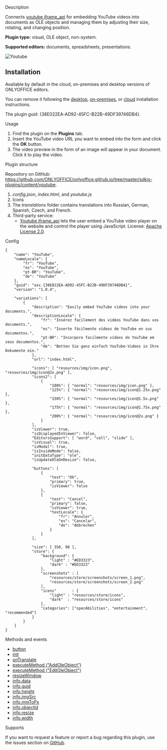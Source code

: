 Description

Connects [youtube iframe\_api](https://developers.google.com/youtube/iframe_api_reference) for embedding YouTube videos into documents as OLE objects and managing them by adjusting their size, rotating, and changing position.

**Plugin type:** visual, OLE object, non-system.

**Supported editors:** documents, spreadsheets, presentations.

![Youtube](/content/img/plugins/gifs/youtube.gif)

## Installation

Available by default in the cloud, on-premises and desktop versions of ONLYOFFICE editors.

You can remove it following the [desktop](/plugin/installation/desktop), [on-premises](/plugin/installation/onpremises), or [cloud](/plugin/installation/cloud) installation instructions.

The plugin guid: {38E022EA-AD92-45FC-B22B-49DF39746DB4}.

Usage

1. Find the plugin on the **Plugins** tab.
2. Insert the YouTube video URL you want to embed into the form and click the **OK** button.
3. The video preview in the form of an image will appear in your document. Click it to play the video.

Plugin structure

Repository on GitHub: <https://github.com/ONLYOFFICE/onlyoffice.github.io/tree/master/sdkjs-plugins/content/youtube>.

1. *config.json*, *index.html*, and *youtube.js*
2. Icons
3. The *translations* folder contains translations into Russian, German, Spanish, Czech, and French.
4. Third-party service:
   * [Youtube iframe\_api](https://developers.google.com/youtube/iframe_api_reference) lets the user embed a YouTube video player on the website and control the player using JavaScript. License: [Apache License 2.0](https://www.apache.org/licenses/LICENSE-2.0).

Config

```
{
    "name": "YouTube",
    "nameLocale": {
        "fr": "YouTube",
        "es": "YouTube",
        "pt-BR": "YouTube",
        "de": "YouTube"
    },
    "guid": "asc.{38E022EA-AD92-45FC-B22B-49DF39746DB4}",
    "version": "1.0.4",

    "variations": [
        {
            "description": "Easily embed YouTube videos into your documents.",
            "descriptionLocale": {
                "fr": "Insérez facilement des vidéos YouTube dans vos documents.",
                "es": "Inserte fácilmente vídeos de YouTube en sus documentos.",
                "pt-BR": "Incorpore facilmente vídeos do YouTube em seus documentos.",
                "de": "Betten Sie ganz einfach YouTube-Videos in Ihre Dokumente ein."
            },
            "url": "index.html",

            "icons": [ "resources/img/icon.png", "resources/img/icon@2x.png" ],
            "icons2": [
                {
                    "100%": { "normal": "resources/img/icon.png" },
                    "125%": { "normal": "resources/img/icon@1.25x.png" },
                    "150%": { "normal": "resources/img/icon@1.5x.png" },
                    "175%": { "normal": "resources/img/icon@1.75x.png" },
                    "200%": { "normal": "resources/img/icon@2x.png" }
                }
            ],
            "isViewer": true,
            "isDisplayedInViewer": false,
            "EditorsSupport": [ "word", "cell", "slide" ],
            "isVisual": true,
            "isModal": true,
            "isInsideMode": false,
            "initDataType": "ole",
            "isUpdateOleOnResize": false,

            "buttons": [
                {
                    "text": "Ok",
                    "primary": true,
                    "isViewer": false
                },
                {
                    "text": "Cancel",
                    "primary": false,
                    "isViewer": true,
                    "textLocale": {
                        "fr": "Annuler",
                        "es": "Cancelar",
                        "de": "Abbrechen"
                    }
                }
            ],

            "size": [ 350, 90 ],
            "store": {
                "background": {
                    "light" : "#ED3323",
                    "dark" : "#ED3323"
                },
                "screenshots" : [
                    "resources/store/screenshots/screen_1.png",
                    "resources/store/screenshots/screen_2.png"
                ],
                "icons"       : {
                    "light" : "resources/store/icons",
                    "dark"  : "resources/store/icons"
                },
                "categories": ["specAbilities", "entertainment", "recommended"]
            }
        }
    ]
}
```

Methods and events

* [button](/plugin/events/button)
* [init](/plugin/events/init)
* [onTranslate](/plugin/events/ontranslate)
* [executeMethod ("AddOleObject")](/plugin/executemethod/common/addoleobject)
* [executeMethod ("EditOleObject")](/plugin/executemethod/common/editoleobject)
* [resizeWindow](/plugin/resizewindow)
* [info.data](/plugin/info#data)
* [info.guid](/plugin/info#guid)
* [info.height](/plugin/info#height)
* [info.imgSrc](/plugin/info#imgSrc)
* [info.mmToPx](/plugin/info#mmToPx)
* [info.objectId](/plugin/info#objectId)
* [info.resize](/plugin/info#resize)
* [info.width](/plugin/info#width)

Supports

If you want to request a feature or report a bug regarding this plugin, use the issues section on [GitHub](https://github.com/ONLYOFFICE/onlyoffice.github.io/issues).
